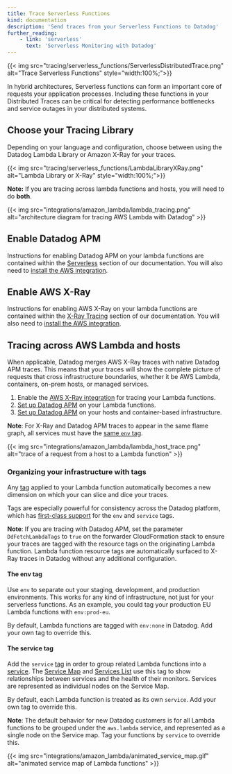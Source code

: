 ```yaml
---
title: Trace Serverless Functions
kind: documentation
description: 'Send traces from your Serverless Functions to Datadog'
further_reading:
    - link: 'serverless'
      text: 'Serverless Monitoring with Datadog'
---
```

{{< img src="tracing/serverless_functions/ServerlessDistributedTrace.png" alt="Trace Serverless Functions"  style="width:100%;">}}

In hybrid architectures, Serverless functions can form an important core of requests your application processes. Including these functions in your Distributed Traces can be critical for detecting performance bottlenecks and service outages in your distributed systems.

## Choose your Tracing Library

Depending on your language and configuration, choose between using the Datadog Lambda Library or Amazon X-Ray for your traces.

{{< img src="tracing/serverless_functions/LambdaLibraryXRay.png" alt="Lambda Library or X-Ray"  style="width:100%;">}}

**Note:** If you are tracing across lambda functions and hosts, you will need to do **both**.

{{< img src="integrations/amazon_lambda/lambda_tracing.png" alt="architecture diagram for tracing AWS Lambda with Datadog" >}}

## Enable Datadog APM

Instructions for enabling Datadog APM on your lambda functions are contained within the [Serverless][1] section of our documentation.  You will also need to [install the AWS integration][2].

## Enable AWS X-Ray

Instructions for enabling AWS X-Ray on your lambda functions are contained within the [X-Ray Tracing][3] section of our documentation.  You will also need to [install the AWS integration][2].

## Tracing across AWS Lambda and hosts

When applicable, Datadog merges AWS X-Ray traces with native Datadog APM traces. This means that your traces will show the complete picture of requests that cross infrastructure boundaries, whether it be AWS Lambda, containers, on-prem hosts, or managed services.

1. Enable the [AWS X-Ray integration][3] for tracing your Lambda functions.
2. [Set up Datadog APM][4] on your Lambda functions.
3. [Set up Datadog APM][5] on your hosts and container-based infrastructure.

**Note**: For X-Ray and Datadog APM traces to appear in the same flame graph, all services must have the [same `env` tag](#the-env-tag).

{{< img src="integrations/amazon_lambda/lambda_host_trace.png" alt="trace of a request from a host to a Lambda function" >}}

### Organizing your infrastructure with tags

Any [tag][6] applied to your Lambda function automatically becomes a new dimension on which your can slice and dice your traces.

Tags are especially powerful for consistency across the Datadog platform, which has [first-class support][7] for the `env` and `service` tags.

**Note**: If you are tracing with Datadog APM, set the parameter `DdFetchLambdaTags` to `true` on the forwarder CloudFormation stack to ensure your traces are tagged with the resource tags on the originating Lambda function. Lambda function resource tags are automatically surfaced to X-Ray traces in Datadog without any additional configuration.

#### The env tag

Use `env` to separate out your staging, development, and production environments. This works for any kind of infrastructure, not just for your serverless functions. As an example, you could tag your production EU Lambda functions with `env:prod-eu`.

By default, Lambda functions are tagged with `env:none` in Datadog. Add your own tag to override this.

#### The service tag

Add the `service` [tag][8] in order to group related Lambda functions into a [service][9]. The [Service Map][8] and [Services List][10] use this tag to show relationships between services and the health of their monitors. Services are represented as individual nodes on the Service Map.

By default, each Lambda function is treated as its own `service`. Add your own tag to override this.

**Note**: The default behavior for new Datadog customers is for all Lambda functions to be grouped under the `aws.lambda` service, and represented as a single node on the Service map. Tag your functions by `service` to override this.

{{< img src="integrations/amazon_lambda/animated_service_map.gif" alt="animated service map of Lambda functions" >}}


[1]: /serverless/installation
[2]: integrations/amazon_web_services/#setup
[3]: /tracing/serverless-functions/enable_aws_xray/
[4]: /serverless/
[5]: /tracing/send_traces/
[6]: /getting_stared/tagging/
[7]: /getting_started/tagging/unified_service_tagging
[8]: /tracing/visualization/services_map/#the-service-tag
[9]: /tracing/visualization/#services
[10]: /tracing/visualization/services_list/
